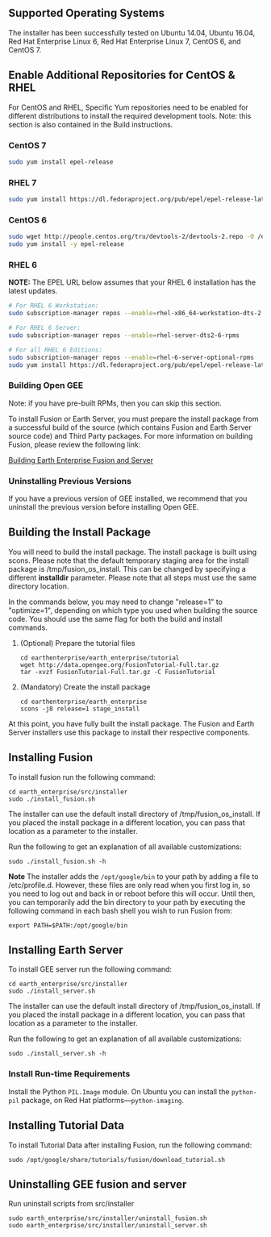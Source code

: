## **Supported Operating Systems**
The installer has been successfully tested on Ubuntu 14.04, Ubuntu 16.04, Red Hat Enterprise Linux 6, Red Hat Enterprise Linux 7, CentOS 6, and CentOS 7.

## Enable Additional Repositories for CentOS & RHEL

For CentOS and RHEL, Specific Yum repositories need to be enabled for different distributions to
install the required development tools. Note: this section is also contained in the Build instructions.

### CentOS 7

```bash
sudo yum install epel-release
```

### RHEL 7

```bash
sudo yum install https://dl.fedoraproject.org/pub/epel/epel-release-latest-7.noarch.rpm
```

### CentOS 6

```bash
sudo wget http://people.centos.org/tru/devtools-2/devtools-2.repo -O /etc/yum.repos.d/devtools-2.repo
sudo yum install -y epel-release
```

### RHEL 6

__NOTE:__ The EPEL URL below assumes that your RHEL 6 installation has
the latest updates.

```bash
# For RHEL 6 Workstation:
sudo subscription-manager repos --enable=rhel-x86_64-workstation-dts-2

# For RHEL 6 Server:
sudo subscription-manager repos --enable=rhel-server-dts2-6-rpms

# For all RHEL 6 Editions:
sudo subscription-manager repos --enable=rhel-6-server-optional-rpms
sudo yum install https://dl.fedoraproject.org/pub/epel/epel-release-latest-6.noarch.rpm
```

### **Building Open GEE**
Note: if you have pre-built RPMs, then you can skip this section.

To install Fusion or Earth Server, you must prepare the install package from a successful build of the source (which contains Fusion and Earth Server source code) and Third Party packages.  For more information on building Fusion, please review the following link:

[Building Earth Enterprise Fusion and Server](Build-Instructions)

### **Uninstalling Previous Versions**
If you have a previous version of GEE installed, we recommend that you uninstall the previous version before installing Open GEE.

## **Building the Install Package**
You will need to build the install package.  The install package is built using scons.  Please note that the default temporary staging area for the install package is /tmp/fusion_os_install.  This can be changed by specifying a different **installdir** parameter. Please note that all steps must use the same directory location.

In the commands below, you may need to change "release=1" to "optimize=1", depending on which type you used when building the source code.  You should use the same flag for both the build and install commands.

1. (Optional) Prepare the tutorial files
    ```
    cd earthenterprise/earth_enterprise/tutorial
    wget http://data.opengee.org/FusionTutorial-Full.tar.gz
    tar -xvzf FusionTutorial-Full.tar.gz -C FusionTutorial
    ```

1. (Mandatory) Create the install package
    ```
    cd earthenterprise/earth_enterprise
    scons -j8 release=1 stage_install
    ```

At this point, you have fully built the install package.  The Fusion and Earth Server installers use this package to install their respective components.

## **Installing Fusion**
To install fusion run the following command:

    cd earth_enterprise/src/installer
    sudo ./install_fusion.sh

The installer can use the default install directory of /tmp/fusion_os_install.  If you placed the install package in a different location, you can pass that location as a parameter to the installer.

Run the following to get an explanation of all available customizations:

`sudo ./install_fusion.sh -h`

**Note** The installer adds the `/opt/google/bin` to your path by adding a file to /etc/profile.d. However, these files are only read when you first log in, so you need to log out and back in or reboot before this will occur. Until then, you can temporarily add the bin directory to your path by executing the following command in each bash shell you wish to run Fusion from:

    export PATH=$PATH:/opt/google/bin

## **Installing Earth Server**
To install GEE server run the following command:

    cd earth_enterprise/src/installer
    sudo ./install_server.sh

The installer can use the default install directory of /tmp/fusion_os_install.  If you placed the install package in a different location, you can pass that location as a parameter to the installer.

Run the following to get an explanation of all available customizations:

`sudo ./install_server.sh -h`

### Install Run-time Requirements

Install the Python `PIL.Image` module. On Ubuntu you can install the `python-pil` package, on Red Hat platforms—`python-imaging`.

## **Installing Tutorial Data**
To install Tutorial Data after installing Fusion, run the following command:

    sudo /opt/google/share/tutorials/fusion/download_tutorial.sh

## **Uninstalling GEE fusion and server**
Run uninstall scripts from src/installer
    
    sudo earth_enterprise/src/installer/uninstall_fusion.sh
    sudo earth_enterprise/src/installer/uninstall_server.sh